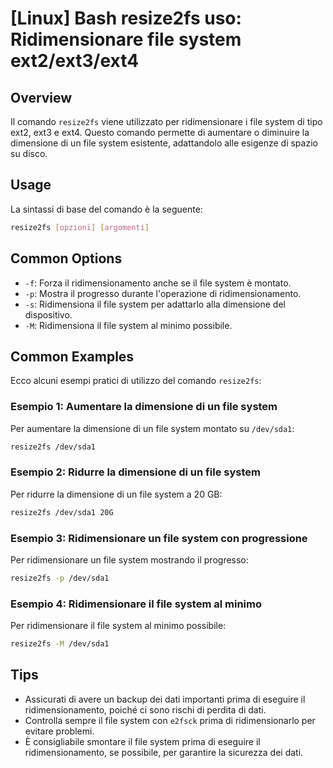 # [Linux] Bash resize2fs uso: Ridimensionare file system ext2/ext3/ext4

## Overview
Il comando `resize2fs` viene utilizzato per ridimensionare i file system di tipo ext2, ext3 e ext4. Questo comando permette di aumentare o diminuire la dimensione di un file system esistente, adattandolo alle esigenze di spazio su disco.

## Usage
La sintassi di base del comando è la seguente:

```bash
resize2fs [opzioni] [argomenti]
```

## Common Options
- `-f`: Forza il ridimensionamento anche se il file system è montato.
- `-p`: Mostra il progresso durante l'operazione di ridimensionamento.
- `-s`: Ridimensiona il file system per adattarlo alla dimensione del dispositivo.
- `-M`: Ridimensiona il file system al minimo possibile.

## Common Examples
Ecco alcuni esempi pratici di utilizzo del comando `resize2fs`:

### Esempio 1: Aumentare la dimensione di un file system
Per aumentare la dimensione di un file system montato su `/dev/sda1`:

```bash
resize2fs /dev/sda1
```

### Esempio 2: Ridurre la dimensione di un file system
Per ridurre la dimensione di un file system a 20 GB:

```bash
resize2fs /dev/sda1 20G
```

### Esempio 3: Ridimensionare un file system con progressione
Per ridimensionare un file system mostrando il progresso:

```bash
resize2fs -p /dev/sda1
```

### Esempio 4: Ridimensionare il file system al minimo
Per ridimensionare il file system al minimo possibile:

```bash
resize2fs -M /dev/sda1
```

## Tips
- Assicurati di avere un backup dei dati importanti prima di eseguire il ridimensionamento, poiché ci sono rischi di perdita di dati.
- Controlla sempre il file system con `e2fsck` prima di ridimensionarlo per evitare problemi.
- È consigliabile smontare il file system prima di eseguire il ridimensionamento, se possibile, per garantire la sicurezza dei dati.